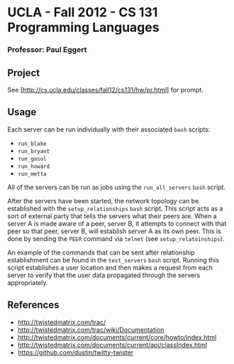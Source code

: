 # UCLA - Fall 2012 - CS 131 Programming Languages
### Professor: Paul Eggert

## Project

See [http://cs.ucla.edu/classes/fall12/cs131/hw/pr.html] for prompt.

## Usage

Each server can be run individually with their associated `bash` scripts:

 * `run_blake`
 * `run_bryant`
 * `run_gasol`
 * `run_howard`
 * `run_metta`

All of the servers can be run as jobs using the `run_all_servers` `bash` script.

After the servers have been started, the network topology can be established with the `setup_relationships` `bash` script. This script acts as a sort of external party that tells the servers what their peers are. When a server A is made aware of a peer, server B, it attempts to connect with that peer so that peer, server B, will establish server A as its own peer. This is done by sending the `PEER` command via `telnet` (see `setup_relatoinships`).

An example of the commands that can be sent after relationship establishment can be found in the `test_servers` `bash` script. Running this script establishes a user location and then makes a request from each server to verify that the user data propagated through the servers appropriately.

## References

 * http://twistedmatrix.com/trac/
 * http://twistedmatrix.com/trac/wiki/Documentation
 * http://twistedmatrix.com/documents/current/core/howto/index.html
 * http://twistedmatrix.com/documents/current/api/classIndex.html
 * https://github.com/dustin/twitty-twister
